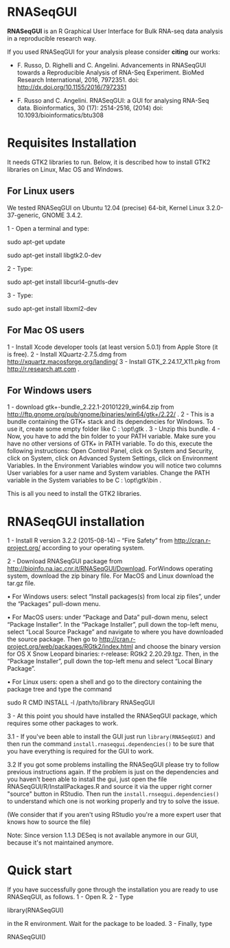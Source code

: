# RNASeqGUI

**RNASeqGUI** is an R Graphical User Interface for Bulk RNA-seq data analysis in a reproducible research way.

If you used RNASeqGUI for your analysis please consider **citing** our works:

- F. Russo, D. Righelli and C. Angelini. Advancements in RNASeqGUI towards a Reproducible Analysis of RNA-Seq Experiment. BioMed Research International, 2016, 7972351. doi: http://dx.doi.org/10.1155/2016/7972351

- F. Russo and C. Angelini. RNASeqGUI: a GUI for analysing RNA-Seq data. Bioinformatics, 30 (17): 2514-2516, (2014) doi: 10.1093/bioinformatics/btu308

# Requisites Installation

It needs GTK2 libraries to run. 
Below, it is described how to install GTK2 libraries on Linux, Mac OS and Windows.

## For Linux users

We tested RNASeqGUI on Ubuntu 12.04 (precise) 64-bit, Kernel Linux 3.2.0-37-generic, GNOME 3.4.2.

1 - Open a terminal and type: 

  sudo apt-get update

  sudo apt-get install libgtk2.0-dev

2 - Type:

  sudo apt-get install libcurl4-gnutls-dev

3 - Type:

  sudo apt-get install libxml2-dev


## For Mac OS users

1 - Install Xcode developer tools (at least version 5.0.1) from Apple Store (it is free).
2 - Install XQuartz-2.7.5.dmg from http://xquartz.macosforge.org/landing/
3 - Install GTK_2.24.17_X11.pkg from http://r.research.att.com .


## For Windows users

1 - download gtk+-bundle_2.22.1-20101229_win64.zip from http://ftp.gnome.org/pub/gnome/binaries/win64/gtk+/2.22/ .
2 - This is a bundle containing the GTK+ stack and its dependencies for Windows. To use it, create some empty folder like C : \opt\gtk .
3 - Unzip this bundle.
4 - Now, you have to add the bin folder to your PATH variable. Make sure you have no
other versions of GTK+ in PATH variable. To do this, execute the following instructions:
Open Control Panel, click on System and Security, click on System, click
on Advanced System Settings, click on Environment Variables. In the
Environment Variables window you will notice two columns User variables
for a user name and System variables. Change the PATH variable in the System
variables to be C : \opt\gtk\bin .

This is all you need to install the GTK2 libraries.


# RNASeqGUI installation

1 - Install R version 3.2.2 (2015-08-14) – “Fire Safety” from http://cran.r-project.org/  according to your operating system.

2 - Download RNASeqGUI package from http://bioinfo.na.iac.cnr.it/RNASeqGUI/Download.
ForWindows operating system, download the zip binary file. For MacOS and
Linux download the tar.gz file.

• For Windows users: select “Install packages(s) from local zip files”,
under the “Packages” pull-down menu.

• For MacOS users: under “Package and Data” pull-down menu, select “Package Installer”.
In the “Package Installer”, pull down the top-left menu, select “Local Source Package” and navigate to where you have downloaded the
source package.
Then go to http://cran.r-project.org/web/packages/RGtk2/index.html and choose the binary version for OS X Snow Leopard binaries: r-release:
RGtk2 2.20.29.tgz. Then, in the “Package Installer”, pull down the top-left menu and select “Local Binary Package”.

• For Linux users: open a shell and go to the directory containing the
package tree and type the command

  sudo R CMD INSTALL -l /path/to/library RNASeqGUI

3 - At this point you should have installed the RNASeqGUI package, which requires some other packages to work.

3.1 - If you've been able to install the GUI just run
`library(RNASeqGUI)` 
and then run the command 
`install.rnaseqgui.dependencies()`
to be sure that you have everything is required for the GUI to work.

3.2 If you got some problems installing the RNASeqGUI please try to follow previous instructions again.
If the problem is just on the dependencies and you haven't been able to install the gui, just open the file 
RNASeqGUI/R/InstallPackages.R and source it via the upper right corner "source" button in RStudio.
Then run the 
`install.rnseqgui.dependencies()` 
to understand which one is not working properly and try to solve the issue.

(We consider that if you aren't using RStudio you're a more expert user that knows how to source the file)

Note: Since version 1.1.3 DESeq is not available anymore in our GUI, because it's not maintained anymore.


# Quick start

If you have successfully gone through the installation you are ready to use RNASeqGUI, as follows.
1 - Open R.
2 - Type

  library(RNASeqGUI)

in the R environment. Wait for the package to be loaded.
3 - Finally, type

  RNASeqGUI()




